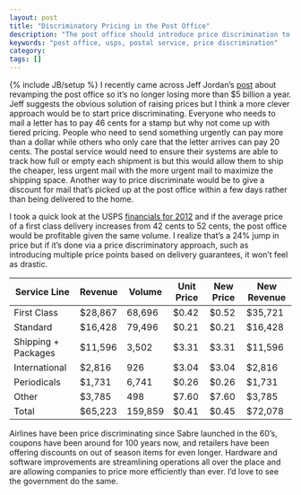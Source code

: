 ```yaml
---
layout: post
title: "Discriminatory Pricing in the Post Office"
description: "The post office should introduce price discrimination to make up for the $5B loss in 2012"
keywords: "post office, usps, postal service, price discrimination"
category:
tags: []
---
```

{% include JB/setup %}
I recently came across Jeff Jordan’s <a href="http://jeff.a16z.com/2012/10/30/avoiding-financial-armageddon-at-the-post-office/" target="_blank">post</a> about revamping the post office so it’s no longer losing more than $5 billion a year. Jeff suggests the obvious solution of raising prices but I think a more clever approach would be to start price discriminating. Everyone who needs to mail a letter has to pay 46 cents for a stamp but why not come up with tiered pricing. People who need to send something urgently can pay more than a dollar while others who only care that the letter arrives can pay 20 cents. The postal service would need to ensure their systems are able to track how full or empty each shipment is but this would allow them to ship the cheaper, less urgent mail with the more urgent mail to maximize the shipping space. Another way to price discriminate would be to give a discount for mail that’s picked up at the post office within a few days rather than being delivered to the home.

I took a quick look at the USPS <a href="http://about.usps.com/who-we-are/financials/welcome.htm" target="_blank">financials for 2012</a> and if the average price of a first class delivery increases from 42 cents to 52 cents, the post office would be profitable given the same volume. I realize that’s a 24% jump in price but if it’s done via a price discriminatory approach, such as introducing multiple price points based on delivery guarantees, it won’t feel as drastic.

<table class="table">
    <thead>
        <tr>
            <th>Service Line</th>
            <th>Revenue</th>
            <th>Volume</th>
            <th>Unit Price</th>
            <th>New Price</th>
            <th>New Revenue</th>
        </tr>
    </thead>
    <tbody>
        <tr>
            <td>First Class</td>
            <td>$28,867</td>
            <td>68,696</td>
            <td>$0.42</td>
            <td class="highlight">$0.52</td>
            <td class="highlight">$35,721</td>
        </tr>
        <tr>
            <td>Standard</td>
            <td>$16,428</td>
            <td>79,496</td>
            <td>$0.21</td>
            <td>$0.21</td>
            <td>$16,428</td>
        </tr>
        <tr>
            <td>Shipping + Packages</td>
            <td>$11,596</td>
            <td>3,502</td>
            <td>$3.31</td>
            <td>$3.31</td>
            <td>$11,596</td>
        </tr>
        <tr>
            <td>International</td>
            <td>$2,816</td>
            <td>926</td>
            <td>$3.04</td>
            <td>$3.04</td>
            <td>$2,816</td>
        </tr>
        <tr>
            <td>Periodicals</td>
            <td>$1,731</td>
            <td>6,741</td>
            <td>$0.26</td>
            <td>$0.26</td>
            <td>$1,731</td>
        </tr>
        <tr>
            <td>Other</td>
            <td>$3,785</td>
            <td>498</td>
            <td>$7.60</td>
            <td>$7.60</td>
            <td>$3,785</td>
        </tr>
        <tr>
            <td>Total</td>
            <td>$65,223</td>
            <td>159,859</td>
            <td>$0.41</td>
            <td>$0.45</td>
            <td class="highlight">$72,078</td>
        </tr>
    </tbody>
</table>

Airlines have been price discriminating since Sabre launched in the 60’s, coupons have been around for 100 years now, and retailers have been offering discounts on out of season items for even longer. Hardware and software improvements are streamlining operations all over the place and are allowing companies to price more efficiently than ever. I’d love to see the government do the same.